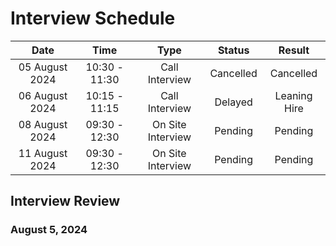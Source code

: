 # Interview Schedule

|      Date      |     Time      |       Type        |  Status   |    Result    |
| :------------: | :-----------: | :---------------: | :-------: | :----------: |
| 05 August 2024 | 10:30 - 11:30 |  Call Interview   | Cancelled |  Cancelled   |
| 06 August 2024 | 10:15 - 11:15 |  Call Interview   |  Delayed  | Leaning Hire |
| 08 August 2024 | 09:30 - 12:30 | On Site Interview |  Pending  |   Pending    |
| 11 August 2024 | 09:30 - 12:30 | On Site Interview |  Pending  |   Pending    |

## Interview Review

### August 5, 2024
